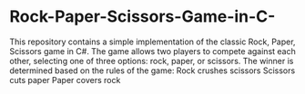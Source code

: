 # Rock-Paper-Scissors-Game-in-C-
This repository contains a simple implementation of the classic Rock, Paper, Scissors game in C#. The game allows two players to compete against each other, selecting one of three options: rock, paper, or scissors. The winner is determined based on the rules of the game:  Rock crushes scissors Scissors cuts paper Paper covers rock
